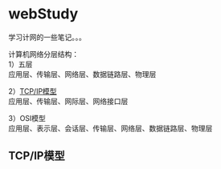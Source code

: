 # webStudy
学习计网的一些笔记。。。

计算机网络分层结构：  
1）五层  
   应用层、传输层、网络层、数据链路层、物理层  
   
2）[TCP/IP模型](#tcp-ip模型)  
   应用层、传输层、网际层、网络接口层  
   
3）OSI模型  
   应用层、表示层、会话层、传输层、网络层、数据链路层、物理层  









































   
## TCP/IP模型
